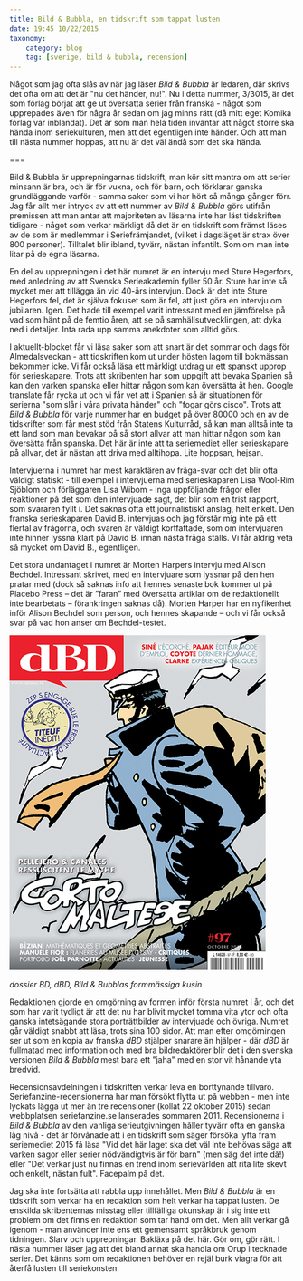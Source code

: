 ```yaml
---
title: Bild & Bubbla, en tidskrift som tappat lusten
date: 19:45 10/22/2015
taxonomy:
    category: blog
    tag: [sverige, bild & bubbla, recension]
---
```


Något som jag ofta slås av när jag läser _Bild & Bubbla_ är ledaren, där skrivs det ofta om att det är "nu det händer, nu!". Nu i detta nummer, 3/3015, är det som förlag börjat att ge ut översatta serier från franska - något som upprepades även för några år sedan om jag minns rätt (då mitt eget Komika förlag var inblandat). Det är som man hela tiden inväntar att något större ska hända inom seriekulturen, men att det egentligen inte händer. Och att man till nästa nummer hoppas, att nu är det väl ändå som det ska hända.

===

Bild & Bubbla är upprepningarnas tidskrift, man kör sitt mantra om att serier minsann är bra, och är för vuxna, och för barn, och förklarar ganska grundläggande varför - samma saker som vi har hört så många gånger förr. Jag får allt mer intryck av att ett nummer av _Bild & Bubbla_ görs utifrån premissen att man antar att majoriteten av läsarna inte har läst tidskriften tidigare - något som verkar märkligt då det är en tidskrift som främst läses av de som är medlemmar i Seriefrämjandet, (vilket i dagsläget är strax över 800 personer). Tilltalet blir ibland, tyvärr, nästan infantilt. Som om man inte litar på de egna läsarna.

En del av upprepningen i det här numret är en intervju med Sture Hegerfors, med anledning av att Svenska Serieakademin fyller 50 år. Sture har inte så mycket mer att tillägga än vid 40-års intervjun. Dock är det inte Sture Hegerfors fel, det är själva fokuset som är fel, att just göra en intervju om jubilaren. Igen. Det hade till exempel varit intressant med en jämförelse på vad som hänt på de femtio åren, att se på samhällsutvecklingen, att dyka ned i detaljer. Inta rada upp samma anekdoter som alltid görs.

I aktuellt-blocket får vi läsa saker som att snart är det sommar och dags för Almedalsveckan - att tidskriften kom ut under hösten lagom till bokmässan bekommer icke. Vi får också läsa ett märkligt utdrag ur ett spanskt upprop för serieskapare. Trots att skribenten har som uppgift att bevaka Spanien så kan den varken spanska eller hittar någon som kan översätta åt hen. Google translate får rycka ut och vi får vet att i Spanien så är situationen för serierna "som slår i våra privata händer" och "fogar görs cisco". Trots att _Bild & Bubbla_ för varje nummer har en budget på över 80000 och en av de tidskrifter som får mest stöd från Statens Kulturråd, så kan man alltså inte ta ett land som man bevakar på så stort allvar att man hittar någon som kan översätta från spanska. Det här är inte att ta seriemediet eller serieskapare på allvar, det är nästan att driva med alltihopa. Lite hoppsan, hejsan.

Intervjuerna i numret har mest karaktären av fråga-svar och det blir ofta väldigt statiskt - till exempel i intervjuerna med serieskaparen Lisa Wool-Rim Sjöblom och förläggaren Lisa Wibom - inga uppföljande frågor eller reaktioner på det som den intervjuade sagt, det blir som en trist rapport, som svararen fyllt i. Det saknas ofta ett journalistiskt anslag, helt enkelt. Den franska serieskaparen David B. intervjuas och jag förstår mig inte på ett flertal av frågorna, och svaren är väldigt kortfattade, som om intervjuaren inte hinner lyssna klart på David B. innan nästa fråga ställs. Vi får aldrig veta så mycket om David B.,  egentligen.

Det stora undantaget i numret är Morten Harpers intervju med Alison Bechdel. Intressant skrivet, med en intervjuare som lyssnar på den hen pratar med (dock så saknas info att hennes senaste bok kommer ut på Placebo Press – det är ”faran” med översatta artiklar om de redaktionellt inte bearbetats – förankringen saknas då). Morten Harper har en nyfikenhet inför Alison Bechdel som person, och hennes skapande – och vi får också svar på vad hon anser om Bechdel-testet.


![dBD](X_dbd.jpg)

_dossier BD, dBD, Bild & Bubblas formmässiga kusin_

Redaktionen gjorde en omgörning av formen inför första numret i år, och det som har varit tydligt är att det nu har blivit mycket tomma vita ytor och ofta ganska intetsägande stora porträttbilder av intervjuade och övriga. Numret går väldigt snabbt att läsa, trots sina 100 sidor. Att man efter omgörningen ser ut som en kopia av franska _dBD_ stjälper snarare än hjälper - där _dBD_ är fullmatad med information och med bra bildredaktörer blir det i den svenska versionen _Bild & Bubbla_ mest bara ett "jaha" med en stor vit hånande yta bredvid.

Recensionsavdelningen i tidskriften verkar leva en borttynande tillvaro. Seriefanzine-recensionerna har man försökt flytta ut på webben - men inte lyckats lägga ut mer än tre recensioner (kollat 22 oktober 2015) sedan webbplatsen seriefanzine.se lanserades sommaren 2011. Recensionerna i _Bild & Bubbla_ av den vanliga serieutgivningen håller tyvärr ofta en ganska låg nivå - det är förvånade att i en tidskrift som säger försöka lyfta fram seriemediet 2015 få läsa "Vid det här laget ska det väl inte behövas säga att varken sagor eller serier nödvändigtvis är för barn" (men säg det inte då!) eller "Det verkar just nu finnas en trend inom serievärlden att rita lite skevt och enkelt, nästan fult". Facepalm på det.

Jag ska inte fortsätta att rabbla upp innehållet. Men _Bild & Bubbla_ är en tidskrift som verkar ha en redaktion som helt verkar ha tappat lusten. De enskilda skribenternas misstag eller tillfälliga okunskap är i sig inte ett problem om det finns en redaktion som tar hand om det. Men allt verkar gå igenom - man använder inte ens ett gemensamt språkbruk genom tidningen. Slarv och upprepningar. Bakläxa på det här. Gör om, gör rätt. I nästa nummer läser jag att det bland annat ska handla om Orup i tecknade serier. Det känns som om redaktionen behöver en rejäl burk viagra för att återfå lusten till seriekonsten.
